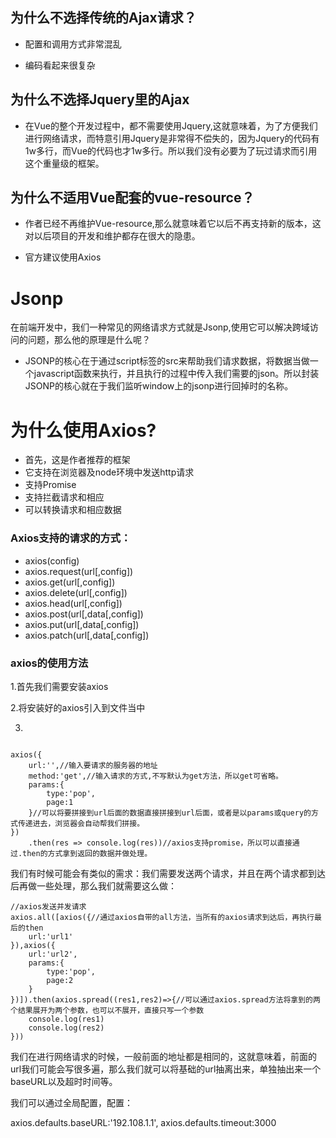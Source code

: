 ## 为什么不选择传统的Ajax请求？

* 配置和调用方式非常混乱

* 编码看起来很复杂

## 为什么不选择Jquery里的Ajax

* 在Vue的整个开发过程中，都不需要使用Jquery,这就意味着，为了方便我们进行网络请求，而特意引用Jquery是非常得不偿失的，因为Jquery的代码有1w多行，而Vue的代码也才1w多行。所以我们没有必要为了玩过请求而引用这个重量级的框架。

## 为什么不适用Vue配套的vue-resource？

* 作者已经不再维护Vue-resource,那么就意味着它以后不再支持新的版本，这对以后项目的开发和维护都存在很大的隐患。

* 官方建议使用Axios

# Jsonp

在前端开发中，我们一种常见的网络请求方式就是Jsonp,使用它可以解决跨域访问的问题，那么他的原理是什么呢？

* JSONP的核心在于通过script标签的src来帮助我们请求数据，将数据当做一个javascript函数来执行，并且执行的过程中传入我们需要的json。所以封装JSONP的核心就在于我们监听window上的jsonp进行回掉时的名称。

# 为什么使用Axios?

* 首先，这是作者推荐的框架
* 它支持在浏览器及node环境中发送http请求
* 支持Promise
* 支持拦截请求和相应
* 可以转换请求和相应数据

### Axios支持的请求的方式：

* axios(config)
* axios.request(url[,config])
* axios.get(url[,config])
* axios.delete(url[,config])
* axios.head(url[,config])
* axios.post(url[,data[,config])
* axios.put(url[,data[,config])
* axios.patch(url[,data[,config])


### axios的使用方法

1.首先我们需要安装axios

2.将安装好的axios引入到文件当中

3.

```

axios({
    url:'',//输入要请求的服务器的地址
    method:'get',//输入请求的方式,不写默认为get方法，所以get可省略。
    params:{
        type:'pop',
        page:1
    }//可以将要拼接到url后面的数据直接拼接到url后面，或者是以params或query的方式传递进去，浏览器会自动帮我们拼接。
})
    .then(res => console.log(res))//axios支持promise，所以可以直接通过.then的方式拿到返回的数据并做处理。

```

我们有时候可能会有类似的需求：我们需要发送两个请求，并且在两个请求都到达后再做一些处理，那么我们就需要这么做：

```
//axios发送并发请求
axios.all([axios({//通过axios自带的all方法，当所有的axios请求到达后，再执行最后的then
    url:'url1'
}),axios({
    url:'url2',
    params:{
        type:'pop',
        page:2
    }
})]).then(axios.spread((res1,res2)=>{//可以通过axios.spread方法将拿到的两个结果展开为两个参数，也可以不展开，直接只写一个参数
    console.log(res1)
    console.log(res2)
}))

```

我们在进行网络请求的时候，一般前面的地址都是相同的，这就意味着，前面的url我们可能会写很多遍，那么我们就可以将基础的url抽离出来，单独抽出来一个baseURL以及超时时间等。

我们可以通过全局配置，配置：

axios.defaults.baseURL:'192.108.1.1',
axios.defaults.timeout:3000
